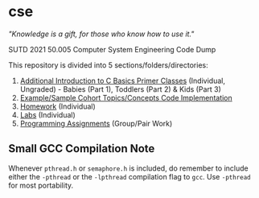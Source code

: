 # cse

*"Knowledge is a gift, for those who know how to use it."*

SUTD 2021 50.005 Computer System Engineering Code Dump

This repository is divided into 5 sections/folders/directories:

1. [Additional Introduction to C Basics Primer Classes](./extra) (Individual, Ungraded) - Babies (Part 1), Toddlers (Part 2) & Kids (Part 3)
2. [Example/Sample Cohort Topics/Concepts Code Implementation](./cohort)
2. [Homework](./hw) (Individual)
3. [Labs](./labs) (Individual)
4. [Programming Assignments](./pa) (Group/Pair Work)

## Small GCC Compilation Note

Whenever `pthread.h` or `semaphore.h` is included, do remember to include either the `-pthread` or the `-lpthread` compilation flag to `gcc`. Use `-pthread` for most portability.
